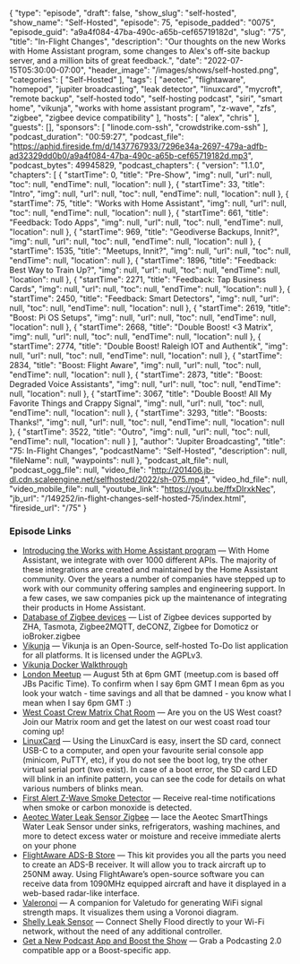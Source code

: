 {
  "type": "episode",
  "draft": false,
  "show_slug": "self-hosted",
  "show_name": "Self-Hosted",
  "episode": 75,
  "episode_padded": "0075",
  "episode_guid": "a9a4f084-47ba-490c-a65b-cef65719182d",
  "slug": "75",
  "title": "In-Flight Changes",
  "description": "Our thoughts on the new Works with Home Assistant program, some changes to Alex's off-site backup server, and a million bits of great feedback.",
  "date": "2022-07-15T05:30:00-07:00",
  "header_image": "/images/shows/self-hosted.png",
  "categories": [
    "Self-Hosted"
  ],
  "tags": [
    "aeotec",
    "flightaware",
    "homepod",
    "jupiter broadcasting",
    "leak detector",
    "linuxcard",
    "mycroft",
    "remote backup",
    "self-hosted todo",
    "self-hosting podcast",
    "siri",
    "smart home",
    "vikunja",
    "works with home assistant program",
    "z-wave",
    "zfs",
    "zigbee",
    "zigbee device compatibility"
  ],
  "hosts": [
    "alex",
    "chris"
  ],
  "guests": [],
  "sponsors": [
    "linode.com-ssh",
    "crowdstrike.com-ssh"
  ],
  "podcast_duration": "00:59:27",
  "podcast_file": "https://aphid.fireside.fm/d/1437767933/7296e34a-2697-479a-adfb-ad32329dd0b0/a9a4f084-47ba-490c-a65b-cef65719182d.mp3",
  "podcast_bytes": 49945829,
  "podcast_chapters": {
    "version": "1.1.0",
    "chapters": [
      {
        "startTime": 0,
        "title": "Pre-Show",
        "img": null,
        "url": null,
        "toc": null,
        "endTime": null,
        "location": null
      },
      {
        "startTime": 33,
        "title": "Intro",
        "img": null,
        "url": null,
        "toc": null,
        "endTime": null,
        "location": null
      },
      {
        "startTime": 75,
        "title": "Works with Home Assistant",
        "img": null,
        "url": null,
        "toc": null,
        "endTime": null,
        "location": null
      },
      {
        "startTime": 661,
        "title": "Feedback: Todo Apps",
        "img": null,
        "url": null,
        "toc": null,
        "endTime": null,
        "location": null
      },
      {
        "startTime": 969,
        "title": "Geodiverse Backups, Innit?",
        "img": null,
        "url": null,
        "toc": null,
        "endTime": null,
        "location": null
      },
      {
        "startTime": 1535,
        "title": "Meetups, Innit?",
        "img": null,
        "url": null,
        "toc": null,
        "endTime": null,
        "location": null
      },
      {
        "startTime": 1896,
        "title": "Feedback: Best Way to Train Up?",
        "img": null,
        "url": null,
        "toc": null,
        "endTime": null,
        "location": null
      },
      {
        "startTime": 2271,
        "title": "Feedback: Tap Business Cards",
        "img": null,
        "url": null,
        "toc": null,
        "endTime": null,
        "location": null
      },
      {
        "startTime": 2450,
        "title": "Feedback: Smart Detectors",
        "img": null,
        "url": null,
        "toc": null,
        "endTime": null,
        "location": null
      },
      {
        "startTime": 2619,
        "title": "Boost: Pi OS Setups",
        "img": null,
        "url": null,
        "toc": null,
        "endTime": null,
        "location": null
      },
      {
        "startTime": 2668,
        "title": "Double Boost! <3 Matrix",
        "img": null,
        "url": null,
        "toc": null,
        "endTime": null,
        "location": null
      },
      {
        "startTime": 2774,
        "title": "Double Boost! Raleigh IOT and Authentik",
        "img": null,
        "url": null,
        "toc": null,
        "endTime": null,
        "location": null
      },
      {
        "startTime": 2834,
        "title": "Boost: Flight Aware",
        "img": null,
        "url": null,
        "toc": null,
        "endTime": null,
        "location": null
      },
      {
        "startTime": 2873,
        "title": "Boost: Degraded Voice Assistants",
        "img": null,
        "url": null,
        "toc": null,
        "endTime": null,
        "location": null
      },
      {
        "startTime": 3067,
        "title": "Double Boost! All My Favorite Things and Crappy Signal",
        "img": null,
        "url": null,
        "toc": null,
        "endTime": null,
        "location": null
      },
      {
        "startTime": 3293,
        "title": "Boosts: Thanks!",
        "img": null,
        "url": null,
        "toc": null,
        "endTime": null,
        "location": null
      },
      {
        "startTime": 3522,
        "title": "Outro",
        "img": null,
        "url": null,
        "toc": null,
        "endTime": null,
        "location": null
      }
    ],
    "author": "Jupiter Broadcasting",
    "title": "75: In-Flight Changes",
    "podcastName": "Self-Hosted",
    "description": null,
    "fileName": null,
    "waypoints": null
  },
  "podcast_alt_file": null,
  "podcast_ogg_file": null,
  "video_file": "http://201406.jb-dl.cdn.scaleengine.net/selfhosted/2022/sh-075.mp4",
  "video_hd_file": null,
  "video_mobile_file": null,
  "youtube_link": "https://youtu.be/ffxDIrxkNec",
  "jb_url": "/149252/in-flight-changes-self-hosted-75/index.html",
  "fireside_url": "/75"
}


### Episode Links

  * [Introducing the Works with Home Assistant program](https://www.home-assistant.io/blog/2022/07/12/partner-program/ "Introducing the Works with Home Assistant program") — With Home Assistant, we integrate with over 1000 different APIs. The majority of these integrations are created and maintained by the Home Assistant community. Over the years a number of companies have stepped up to work with our community offering samples and engineering support. In a few cases, we saw companies pick up the maintenance of integrating their products in Home Assistant.
  * [Database of Zigbee devices](https://zigbee.blakadder.com/ "Database of Zigbee devices") — List of Zigbee devices supported by ZHA, Tasmota, Zigbee2MQTT, deCONZ, Zigbee for Domoticz or ioBroker.zigbee
  * [Vikunja](https://vikunja.io/ "Vikunja") — Vikunja is an Open-Source, self-hosted To-Do list application for all platforms. It is licensed under the AGPLv3.
  * [Vikunja Docker Walkthrough](https://vikunja.io/docs/docker-walkthrough/ "Vikunja Docker Walkthrough")
  * [London Meetup](https://www.meetup.com/jupiterbroadcasting/events/286056077/ "London Meetup") — August 5th at 6pm GMT (meetup.com is based off JBs Pacific Time). To confirm when I say 6pm GMT I mean 6pm as you look your watch - time savings and all that be damned - you know what I mean when I say 6pm GMT :)
  * [West Coast Crew Matrix Chat Room](https://bit.ly/westcoastcrew "West Coast Crew Matrix Chat Room") — Are you on the US West coast? Join our Matrix room and get the latest on our west coast road tour coming up!
  * [LinuxCard](https://dmitry.gr/?r=05.Projects&proj=33.%20LinuxCard#_TOC_3cd960e7edc378fd94d8777b595ea515 "LinuxCard") — Using the LinuxCard is easy, insert the SD card, connect USB-C to a computer, and open your favourite serial console app (minicom, PuTTY, etc), if you do not see the boot log, try the other virtual serial port (two exist). In case of a boot error, the SD card LED will blink in an infinite pattern, you can see the code for details on what various numbers of blinks mean.
  * [First Alert Z-Wave Smoke Detector](https://www.amazon.com/gp/product/B08FFB233Y/ "First Alert Z-Wave Smoke Detector") — Receive real-time notifications when smoke or carbon monoxide is detected.
  * [Aeotec Water Leak Sensor Zigbee](https://www.amazon.com/Aeotec-SmartThings-Battery-Powered-Compatible/dp/B095TR9NYR/ref=sr_1_3?keywords=aeotec+leak+sensor&qid=1657758521&sprefix=Aeotec+leak+%2Caps%2C169&sr=8-3 "Aeotec Water Leak Sensor Zigbee") — lace the Aeotec SmartThings Water Leak Sensor under sinks, refrigerators, washing machines, and more to detect excess water or moisture and receive immediate alerts on your phone
  * [FlightAware ADS-B Store](https://flightaware.store/ "FlightAware ADS-B Store") — This kit provides you all the parts you need to create an ADS-B receiver. It will allow you to track aircraft up to 250NM away. Using FlightAware’s open-source software you can receive data from 1090MHz equipped aircraft and have it displayed in a web-based radar-like interface.
  * [Valeronoi](https://github.com/ccoors/Valeronoi "Valeronoi") — A companion for Valetudo for generating WiFi signal strength maps. It visualizes them using a Voronoi diagram.
  * [Shelly Leak Sensor](https://shelly.cloud/products/shelly-flood-smart-home-automation-sensor/ "Shelly Leak Sensor") — Connect Shelly Flood directly to your Wi-Fi network, without the need of any additional controller.
  * [Get a New Podcast App and Boost the Show](https://podcastindex.org/apps?appTypes=app&elements=Value "Get a New Podcast App and Boost the Show") — Grab a Podcasting 2.0 compatible app or a Boost-specific app.


